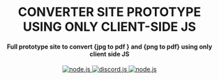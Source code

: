 <h1 align="center">
    CONVERTER SITE PROTOTYPE  USING ONLY CLIENT-SIDE JS
</h1>
<h4 align="center">Full prototype site to convert {jpg to pdf } and {png to pdf} using only client side JS</h4>

<p align="center">
<a href="">
   <img src="https://img.shields.io/badge/Javascript-v18.13.0-yellow?style=for-the-badge" alt="node.js">
</a>

<a href="">
   <img src="https://img.shields.io/badge/version-latest-red?style=for-the-badge" alt="discord.js">
</a>

<a href="">
   <img src="https://img.shields.io/badge/Hx--regex-Check-redstyle=for-the-badge" alt="node.js">
</a>

</p>

 

